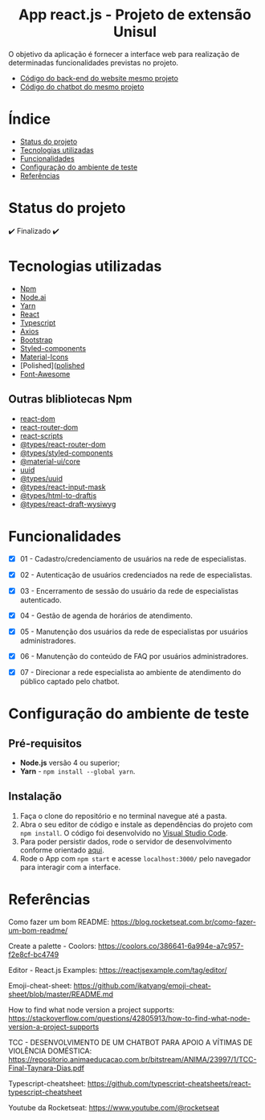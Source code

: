 <h1 align="center"> App react.js - Projeto de extensão Unisul</h1>

<p>O objetivo da aplicação é fornecer a interface web para realização de determinadas funcionalidades previstas no projeto.</p>

* [Código do back-end do website mesmo projeto](https://github.com/TayDias/AppVulSocial_backend-Node-Typescript/edit/master/README.md)
* [Código do chatbot do mesmo projeto](https://github.com/TayDias/Chatbot-Grace---BLiP-Chat)


# Índice

* [Status do projeto](#Status-do-projeto)
* [Tecnologias utilizadas](#Tecnologias-utilizadas)
* [Funcionalidades](#Funcionalidades)
* [Configuração do ambiente de teste](#Configuração-do-ambiente-de-teste)
* [Referências](#Referências)


# Status do projeto

:heavy_check_mark: Finalizado :heavy_check_mark:


# Tecnologias utilizadas

- [Npm](https://docs.npmjs.com/cli/v6/commands/npm-install)
- [Node.ai](https://nodejs.org/en/download/)
- [Yarn](https://classic.yarnpkg.com/lang/en/docs/install/#windows-stable)
- [React](https://pt-br.reactjs.org/docs/create-a-new-react-app.html#create-react-app)
- [Typescript](https://www.typescriptlang.org)
- [Axios](https://axios-http.com/ptbr/docs/intro)
- [Bootstrap](https://getbootstrap.com)
- [Styled-components](https://styled-components.com)
- [Material-Icons](https://mui.com/material-ui/material-icons/)
- [Polished]([polished](https://polished.js.org)
- [Font-Awesome](https://fontawesome.com/v5/docs/web/use-with/react)

## Outras blibliotecas Npm

- [react-dom](https://www.npmjs.com/package/react-dom)
- [react-router-dom](https://www.npmjs.com/package/react-router-dom)
- [react-scripts](https://www.npmjs.com/package/react-scripts)
- [@types/react-router-dom](https://www.npmjs.com/package/@types/react-router-dom)
- [@types/styled-components](https://www.npmjs.com/package/@types/styled-components)
- [@material-ui/core](https://www.npmjs.com/package/@material-ui/core)
- [uuid](https://www.npmjs.com/package/uuid)
- [@types/uuid](https://www.npmjs.com/package/@types/uuid)
- [@types/react-input-mask](https://www.npmjs.com/package/@types/react-input-mask)
- [@types/html-to-draftjs](https://www.npmjs.com/package/@types/html-to-draftjs)
- [@types/react-draft-wysiwyg](https://www.npmjs.com/package/@types/react-draft-wysiwyg)


# Funcionalidades

- [X] 01 - Cadastro/credenciamento de usuários na rede de especialistas.
- [X] 02 - Autenticação de usuários credenciados na rede de especialistas.
- [X] 03 - Encerramento de sessão do usuário da rede de especialistas autenticado.
- [X] 04 - Gestão de agenda de horários de atendimento.
- [X] 05 - Manutenção dos usuários da rede de especialistas por usuários administradores.
- [X] 06 - Manutenção do conteúdo de FAQ por usuários administradores.
- [X] 07 - Direcionar a rede especialista ao ambiente de atendimento do público captado pelo chatbot.


# Configuração do ambiente de teste

## Pré-requisitos

- **Node.js** versão 4 ou superior;
- **Yarn** - `npm install --global yarn`.

## Instalação

1. Faça o clone do repositório e no terminal navegue até a pasta.
2. Abra o seu editor de código e instale as dependências do projeto com `npm install`. O código foi desenvolvido no [Visual Studio Code](https://code.visualstudio.com).
3. Para poder persistir dados, rode o servidor de desenvolvimento conforme orientado [aqui](https://github.com/TayDias/AppVulSocial_backend-Node-Typescript).
4. Rode o App com `npm start` e acesse `localhost:3000/` pelo navegador para interagir com a interface.


# Referências

Como fazer um bom README: 
https://blog.rocketseat.com.br/como-fazer-um-bom-readme/

Create a palette - Coolors:
https://coolors.co/386641-6a994e-a7c957-f2e8cf-bc4749

Editor - React.js Examples:
https://reactjsexample.com/tag/editor/

Emoji-cheat-sheet:
https://github.com/ikatyang/emoji-cheat-sheet/blob/master/README.md

How to find what node version a project supports:
https://stackoverflow.com/questions/42805913/how-to-find-what-node-version-a-project-supports

TCC - DESENVOLVIMENTO DE UM CHATBOT PARA APOIO A VÍTIMAS DE VIOLÊNCIA DOMÉSTICA:
https://repositorio.animaeducacao.com.br/bitstream/ANIMA/23997/1/TCC-Final-Taynara-Dias.pdf

Typescript-cheatsheet:
https://github.com/typescript-cheatsheets/react-typescript-cheatsheet

Youtube da Rocketseat:
https://www.youtube.com/@rocketseat
